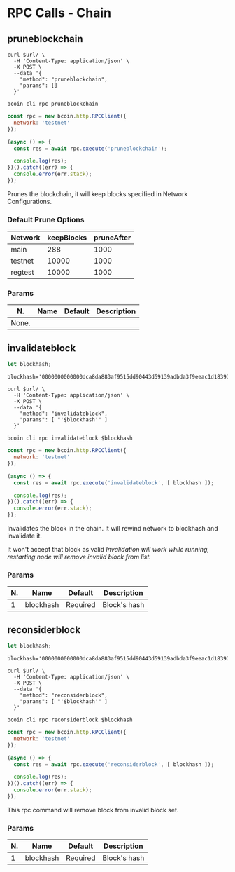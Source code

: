 # RPC Calls - Chain

## pruneblockchain

```shell--curl
curl $url/ \
  -H 'Content-Type: application/json' \
  -X POST \
  --data '{
    "method": "pruneblockchain",
    "params": []
  }'
```

```shell--cli
bcoin cli rpc pruneblockchain
```

```javascript
const rpc = new bcoin.http.RPCClient({
  network: 'testnet'
});

(async () => {
  const res = await rpc.execute('pruneblockchain');

  console.log(res);
})().catch((err) => {
  console.error(err.stack);
});
```

Prunes the blockchain, it will keep blocks specified in Network Configurations.

### Default Prune Options
Network | keepBlocks | pruneAfter
------- | -------    | -------
main    | 288        | 1000
testnet | 10000      | 1000
regtest | 10000      | 1000

### Params
N. | Name | Default |  Description
--------- | --------- | --------- | -----------
None. |



## invalidateblock

```javascript
let blockhash;
```

```shell--vars
blockhash='0000000000000dca8da883af9515dd90443d59139adbda3f9eeac1d18397fec3';
```

```shell--curl
curl $url/ \
  -H 'Content-Type: application/json' \
  -X POST \
  --data '{
    "method": "invalidateblock",
    "params": [ "'$blockhash'" ]
  }'
```

```shell--cli
bcoin cli rpc invalidateblock $blockhash
```

```javascript
const rpc = new bcoin.http.RPCClient({
  network: 'testnet'
});

(async () => {
  const res = await rpc.execute('invalidateblock', [ blockhash ]);

  console.log(res);
})().catch((err) => {
  console.error(err.stack);
});
```


Invalidates the block in the chain.
It will rewind network to blockhash and invalidate it. 

It won't accept that block as valid
*Invalidation will work while running, restarting node will remove invalid block from list.*

### Params
N. | Name | Default |  Description
--------- | --------- | --------- | -----------
1 | blockhash | Required | Block's hash



## reconsiderblock

```javascript
let blockhash;
```

```shell--vars
blockhash='0000000000000dca8da883af9515dd90443d59139adbda3f9eeac1d18397fec3';
```

```shell--curl
curl $url/ \
  -H 'Content-Type: application/json' \
  -X POST \
  --data '{
    "method": "reconsiderblock",
    "params": [ "'$blockhash'" ]
  }'
```

```shell--cli
bcoin cli rpc reconsiderblock $blockhash
```

```javascript
const rpc = new bcoin.http.RPCClient({
  network: 'testnet'
});

(async () => {
  const res = await rpc.execute('reconsiderblock', [ blockhash ]);

  console.log(res);
})().catch((err) => {
  console.error(err.stack);
});
```

This rpc command will remove block from invalid block set.

### Params
N. | Name | Default |  Description
--------- | --------- | --------- | -----------
1 | blockhash | Required | Block's hash
